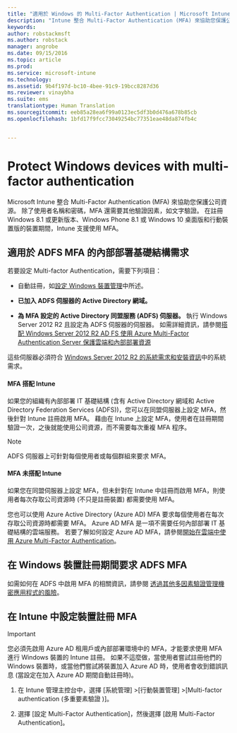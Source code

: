 ```yaml
---
title: "適用於 Windows 的 Multi-Factor Authentication | Microsoft Intune"
description: "Intune 整合 Multi-Factor Authentication (MFA) 來協助您保護公司資源。"
keywords: 
author: robstackmsft
ms.author: robstack
manager: angrobe
ms.date: 09/15/2016
ms.topic: article
ms.prod: 
ms.service: microsoft-intune
ms.technology: 
ms.assetid: 9b4f197d-bc10-4bee-91c9-19bcc8287d36
ms.reviewer: vinaybha
ms.suite: ems
translationtype: Human Translation
ms.sourcegitcommit: eeb85a28ea6f99a0123ec5df3b0d476a678b85cb
ms.openlocfilehash: 1bfd17f9fcc73049254bc77351eae48da874fb4c


---
```


# <a name="protect-windows-devices-with-multi-factor-authentication"></a>Protect Windows devices with multi-factor authentication
Microsoft Intune 整合 Multi-Factor Authentication (MFA) 來協助您保護公司資源。 除了使用者名稱和密碼，MFA 還需要其他驗證因素，如文字驗證。 在註冊 Windows 8.1 或更新版本、Windows Phone 8.1 或 Windows 10 桌面版和行動裝置版的裝置期間，Intune 支援使用 MFA。

## <a name="on-premises-infrastructure-requirements-for-adfs-mfa"></a>適用於 ADFS MFA 的內部部署基礎結構需求
若要設定 Multi-factor Authentication，需要下列項目：

-   自動註冊，如[設定 Windows 裝置管理](set-up-windows-device-management-with-microsoft-intune.md)中所述。
-   **已加入 ADFS 伺服器的 Active Directory 網域。**

-   **為 MFA 設定的 Active Directory 同盟服務 (ADFS) 伺服器。** 執行 Windows Server 2012 R2 且設定為 ADFS 伺服器的伺服器。 如需詳細資訊，請參閱[搭配 Windows Server 2012 R2 AD FS 使用 Azure Multi-Factor Authentication Server 保護雲端和內部部署資源](https://azure.microsoft.com/en-us/documentation/articles/multi-factor-authentication-get-started-adfs-w2k12/)

這些伺服器必須符合 [Windows Server 2012 R2 的系統需求和安裝資訊](http://technet.microsoft.com/library/dn303418.aspx)中的系統需求。

 


#### <a name="mfa-with-intune"></a>MFA 搭配 Intune
如果您的組織有內部部署 IT 基礎結構 (含有 Active Directory 網域和 Active Directory Federation Services (ADFS))，您可以在同盟伺服器上設定 MFA，然後針對 Intune 註冊啟用 MFA。 藉由在 Intune 上設定 MFA，使用者在註冊期間驗證一次，之後就能使用公司資源，而不需要每次重複 MFA 程序。

>[!NOTE]
>ADFS 伺服器上可針對每個使用者或每個群組來要求 MFA。  

#### <a name="mfa-without-intune"></a>MFA 未搭配 Intune
如果您在同盟伺服器上設定 MFA，但未針對在 Intune 中註冊而啟用 MFA，則使用者每次存取公司資源時 (不只是註冊裝置) 都需要使用 MFA。

您也可以使用 Azure Active Directory (Azure AD) MFA 要求每個使用者在每次存取公司資源時都需要 MFA。 Azure AD MFA 是一項不需要任何內部部署 IT 基礎結構的雲端服務。 若要了解如何設定 Azure AD MFA，請參閱[開始在雲端中使用 Azure Multi-Factor Authentication](https://azure.microsoft.com/en-us/documentation/articles/multi-factor-authentication-get-started-cloud/)。

## <a name="requiring-adfs-mfa-during-enrollment-of-windows-devices"></a>在 Windows 裝置註冊期間要求 ADFS MFA
如需如何在 ADFS 中啟用 MFA 的相關資訊，請參閱 [透過其他多因素驗證管理機密應用程式的風險](http://technet.microsoft.com/library/dn280949.aspx)。

## <a name="set-up-device-enrollment-mfa-in-intune"></a>在 Intune 中設定裝置註冊 MFA
>[!Important]  
>您必須先啟用 Azure AD 租用戶或內部部署環境中的 MFA，才能要求使用 MFA 進行 Windows 裝置的 Intune 註冊。 如果不這麼做，當使用者嘗試註冊他們的 Windows 裝置時，或當他們嘗試將裝置加入 Azure AD 時，使用者會收到錯誤訊息 (當設定在加入 Azure AD 期間自動註冊時)。

1.  在 Intune 管理主控台中，選擇 [系統管理] &gt;[行動裝置管理] &gt;[Multi-factor authentication (多重要素驗證 )]。

2.  選擇 [設定 Multi-Factor Authentication]，然後選擇 [啟用 Multi-Factor Authentication]。



<!--HONumber=Nov16_HO1-->


